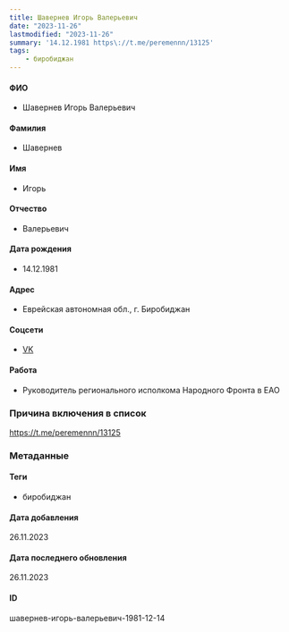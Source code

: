 ```yaml
---
title: Шавернев Игорь Валерьевич
date: "2023-11-26"
lastmodified: "2023-11-26"
summary: '14.12.1981 https\://t.me/peremennn/13125'
tags: 
    - биробиджан
---
```

<!--# pp2-->
<!--## Фигурант-->
<!--### Личные данные-->
#### ФИО
- Шавернев Игорь Валерьевич
#### Фамилия
- Шавернев
#### Имя
- Игорь
#### Отчество
- Валерьевич
#### Дата рождения
- 14.12.1981
#### Адрес
- Еврейская автономная обл., г. Биробиджан
#### Соцсети
- [VK](https://vk.com/shavernev79)
#### Работа
- Руководитель регионального исполкома Народного Фронта в ЕАО
### Причина включения в список
https://t.me/peremennn/13125
### Метаданные
#### Теги
- биробиджан
#### Дата добавления
26.11.2023
#### Дата последнего обновления
26.11.2023
#### ID
шавернев-игорь-валерьевич-1981-12-14
<!--## END;-->
